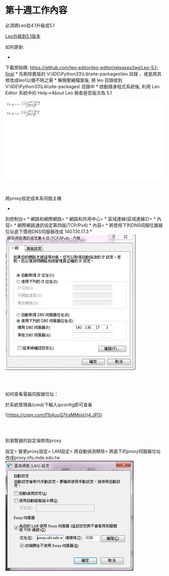 # 第十週工作內容


必須將Leo從4.1升級成5.1

[Leo升級到5.1版本](http://wordpress-2015course.rhcloud.com/?p=1387)

如何更新:

* 
下載原始碼: https://github.com/leo-editor/leo-editor/releases/tag/Leo-5.1-final
* 
先刪除舊版的 V:\IDE\Python33\Lib\site-packages\leo 目錄 ，或是將其修改成leo1以備不時之需
* 
解開壓縮檔案後, 將 leo 目錄放到 V:\IDE\Python33\Lib\site-packages\ 目錄中
* 
啟動隨身程式系統後, 利用 Leo Editor 系統中的 Help->About Leo 檢查是否版次為 5.1

![](1.JPG)

<br/>

將proxy設定成本系伺服主機

* 
到控制台>
* 
網路和網際網路>
* 
網路和共用中心>
* 
區域連線(區域連線2)>
* 
內容>
* 
網際網路通訊協定第四版(TCP/Pv4)
* 
內容>
* 
將使用下列DNS伺服位置器位址底下慣用DNS伺服器改成 140.130.17.3
* 
![](2.JPG)

 
<br/><br/>
 
如何查看電腦伺服器位址：

於系統管理員(cmd)下輸入ipconfig即可查看

![https://copy.com/f1b4uuQ7lraMMpis](4.JPG)


<br/>
<br/>

到瀏覽器的設定端修改proxy

設定>
變更proxy設定>
LAN設定>
將自動偵測移除>
將底下的proxy伺服器位址改成proxy.nfu.mde.edu.tw
![om/nLyMJBTImvfUHhce](3.JPG)

























